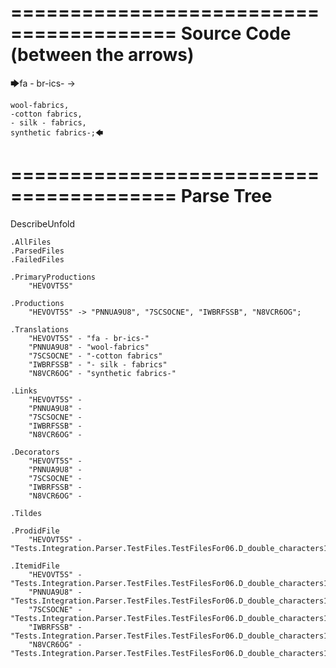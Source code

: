 ========================================
Source Code (between the arrows)
========================================

🡆fa - br-ics- ->

    wool-fabrics,
    -cotton fabrics,
    - silk - fabrics,
    synthetic fabrics-;🡄

========================================
Parse Tree
========================================
DescribeUnfold

    .AllFiles
    .ParsedFiles
    .FailedFiles

    .PrimaryProductions
        "HEVOVT5S" 

    .Productions
        "HEVOVT5S" -> "PNNUA9U8", "7SCSOCNE", "IWBRFSSB", "N8VCR6OG";

    .Translations
        "HEVOVT5S" - "fa - br-ics-"
        "PNNUA9U8" - "wool-fabrics"
        "7SCSOCNE" - "-cotton fabrics"
        "IWBRFSSB" - "- silk - fabrics"
        "N8VCR6OG" - "synthetic fabrics-"

    .Links
        "HEVOVT5S" - 
        "PNNUA9U8" - 
        "7SCSOCNE" - 
        "IWBRFSSB" - 
        "N8VCR6OG" - 

    .Decorators
        "HEVOVT5S" - 
        "PNNUA9U8" - 
        "7SCSOCNE" - 
        "IWBRFSSB" - 
        "N8VCR6OG" - 

    .Tildes

    .ProdidFile
        "HEVOVT5S" - "Tests.Integration.Parser.TestFiles.TestFilesFor06.D_double_characters1.ds"

    .ItemidFile
        "HEVOVT5S" - "Tests.Integration.Parser.TestFiles.TestFilesFor06.D_double_characters1.ds"
        "PNNUA9U8" - "Tests.Integration.Parser.TestFiles.TestFilesFor06.D_double_characters1.ds"
        "7SCSOCNE" - "Tests.Integration.Parser.TestFiles.TestFilesFor06.D_double_characters1.ds"
        "IWBRFSSB" - "Tests.Integration.Parser.TestFiles.TestFilesFor06.D_double_characters1.ds"
        "N8VCR6OG" - "Tests.Integration.Parser.TestFiles.TestFilesFor06.D_double_characters1.ds"

